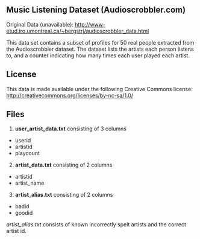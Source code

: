 Music Listening Dataset (Audioscrobbler.com)
--------------------------------

Original Data (unavailable): http://www-etud.iro.umontreal.ca/~bergstrj/audioscrobbler_data.html

This data set contains a subset of profiles for 50 real people extracted from the Audioscrobbler dataset. 
The dataset lists the artists each person listens to, and a counter indicating how many times each user 
played each artist.


License
-------

This data is made available under the following Creative Commons license:
http://creativecommons.org/licenses/by-nc-sa/1.0/


Files
-----

1. __user_artist_data.txt__ consisting of 3 columns
 * userid 
 * artistid 
 * playcount

2. __artist_data.txt__ consisting of 2 columns
 * artistid 
 * artist_name

3. __artist_alias.txt__ consisting of 2 columns
 * badid
 * goodid
    
_artist_alias.txt_ consists of known incorrectly spelt artists and the correct artist id.
